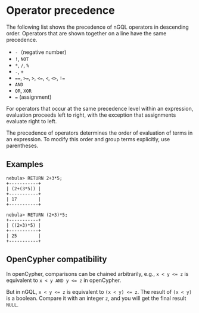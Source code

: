 # Operator precedence

The following list shows the precedence of nGQL operators in descending order. Operators that are shown together on a line have the same precedence.


- `-`（negative number)
- `!`, `NOT`
- `*`, `/`, `%`
- `-`, `+`
- `==`, `>=`, `>`, `<=`, `<`, `<>`, `!=`
- `AND`
- `OR`, `XOR`
- `=` (assignment)

For operators that occur at the same precedence level within an expression, evaluation proceeds left to right, with the exception that assignments evaluate right to left.

The precedence of operators determines the order of evaluation of terms in an expression. To modify this order and group terms explicitly, use parentheses.

## Examples

```ngql
nebula> RETURN 2+3*5;
+-----------+
| (2+(3*5)) |
+-----------+
| 17        |
+-----------+

nebula> RETURN (2+3)*5;
+-----------+
| ((2+3)*5) |
+-----------+
| 25        |
+-----------+
```

## OpenCypher compatibility

In openCypher, comparisons can be chained arbitrarily, e.g., `x < y <= z` is equivalent to `x < y AND y <= z` in openCypher.

But in nGQL, `x < y <= z` is equivalent to `(x < y) <= z`. The result of `(x < y)` is a boolean. Compare it with an integer `z`, and you will get the final result `NULL`.
